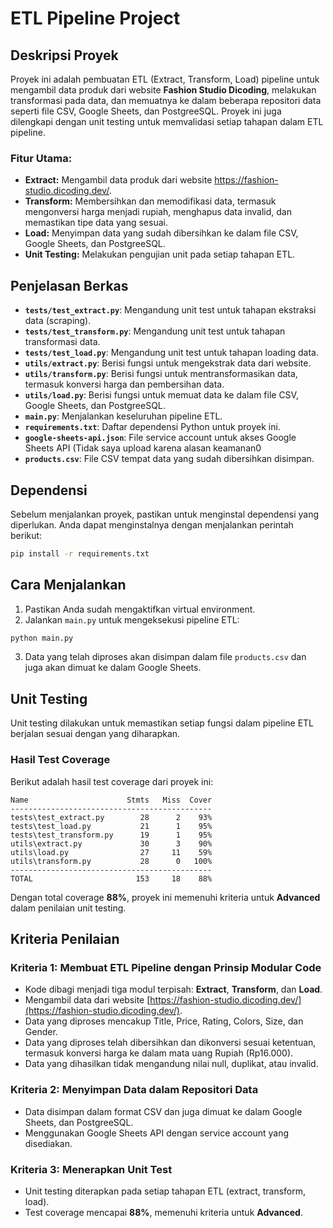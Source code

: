 # ETL Pipeline Project

## Deskripsi Proyek

Proyek ini adalah pembuatan ETL (Extract, Transform, Load) pipeline untuk mengambil data produk dari website **Fashion Studio Dicoding**, melakukan transformasi pada data, dan memuatnya ke dalam beberapa repositori data seperti file CSV, Google Sheets, dan PostgreeSQL. Proyek ini juga dilengkapi dengan unit testing untuk memvalidasi setiap tahapan dalam ETL pipeline.

### Fitur Utama:
- **Extract:** Mengambil data produk dari website https://fashion-studio.dicoding.dev/.
- **Transform:** Membersihkan dan memodifikasi data, termasuk mengonversi harga menjadi rupiah, menghapus data invalid, dan memastikan tipe data yang sesuai.
- **Load:** Menyimpan data yang sudah dibersihkan ke dalam file CSV, Google Sheets, dan PostgreeSQL.
- **Unit Testing:** Melakukan pengujian unit pada setiap tahapan ETL.

## Penjelasan Berkas

- **`tests/test_extract.py`**: Mengandung unit test untuk tahapan ekstraksi data (scraping).
- **`tests/test_transform.py`**: Mengandung unit test untuk tahapan transformasi data.
- **`tests/test_load.py`**: Mengandung unit test untuk tahapan loading data.
- **`utils/extract.py`**: Berisi fungsi untuk mengekstrak data dari website.
- **`utils/transform.py`**: Berisi fungsi untuk mentransformasikan data, termasuk konversi harga dan pembersihan data.
- **`utils/load.py`**: Berisi fungsi untuk memuat data ke dalam file CSV, Google Sheets, dan PostgreeSQL.
- **`main.py`**: Menjalankan keseluruhan pipeline ETL.
- **`requirements.txt`**: Daftar dependensi Python untuk proyek ini.
- **`google-sheets-api.json`**: File service account untuk akses Google Sheets API (Tidak saya upload karena alasan keamanan0
- **`products.csv`**: File CSV tempat data yang sudah dibersihkan disimpan.

## Dependensi

Sebelum menjalankan proyek, pastikan untuk menginstal dependensi yang diperlukan. Anda dapat menginstalnya dengan menjalankan perintah berikut:

```bash
pip install -r requirements.txt
````

## Cara Menjalankan

1. Pastikan Anda sudah mengaktifkan virtual environment.
2. Jalankan `main.py` untuk mengeksekusi pipeline ETL:

```bash
python main.py
```

3. Data yang telah diproses akan disimpan dalam file `products.csv` dan juga akan dimuat ke dalam Google Sheets.

## Unit Testing

Unit testing dilakukan untuk memastikan setiap fungsi dalam pipeline ETL berjalan sesuai dengan yang diharapkan. 

### Hasil Test Coverage

Berikut adalah hasil test coverage dari proyek ini:

```
Name                      Stmts   Miss  Cover
---------------------------------------------
tests\test_extract.py        28      2    93%
tests\test_load.py           21      1    95%
tests\test_transform.py      19      1    95%
utils\extract.py             30      3    90%
utils\load.py                27     11    59%
utils\transform.py           28      0   100%
---------------------------------------------
TOTAL                       153     18    88%
```

Dengan total coverage **88%**, proyek ini memenuhi kriteria untuk **Advanced** dalam penilaian unit testing.

## Kriteria Penilaian

### Kriteria 1: Membuat ETL Pipeline dengan Prinsip Modular Code

* Kode dibagi menjadi tiga modul terpisah: **Extract**, **Transform**, dan **Load**.
* Mengambil data dari website [https://fashion-studio.dicoding.dev/](https://fashion-studio.dicoding.dev/).
* Data yang diproses mencakup Title, Price, Rating, Colors, Size, dan Gender.
* Data yang diproses telah dibersihkan dan dikonversi sesuai ketentuan, termasuk konversi harga ke dalam mata uang Rupiah (Rp16.000).
* Data yang dihasilkan tidak mengandung nilai null, duplikat, atau invalid.

### Kriteria 2: Menyimpan Data dalam Repositori Data

* Data disimpan dalam format CSV dan juga dimuat ke dalam Google Sheets, dan PostgreeSQL.
* Menggunakan Google Sheets API dengan service account yang disediakan.

### Kriteria 3: Menerapkan Unit Test

* Unit testing diterapkan pada setiap tahapan ETL (extract, transform, load).
* Test coverage mencapai **88%**, memenuhi kriteria untuk **Advanced**.
